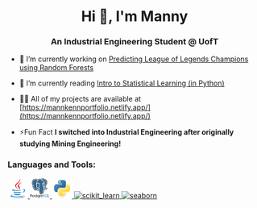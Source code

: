 <h1 align="center">Hi 👋, I'm Manny</h1>
<h3 align="center">An Industrial Engineering Student @ UofT</h3>

- 🔭 I’m currently working on [Predicting League of Legends Champions using Random Forests](https://github.com/mannkenn/LeagueOfLegendsPrediction)

- 🌱 I’m currently reading [Intro to Statistical Learning (in Python)](https://www.statlearning.com/)

- 👨‍💻 All of my projects are available at [https://mannkennportfolio.netlify.app/](https://mannkennportfolio.netlify.app/)

- ⚡Fun Fact **I switched into Industrial Engineering after originally studying Mining Engineering!**


<h3 align="left">Languages and Tools:</h3>
<p align="left"> <a href="https://www.java.com" target="_blank" rel="noreferrer"> <img src="https://raw.githubusercontent.com/devicons/devicon/master/icons/java/java-original.svg" alt="java" width="40" height="40"/> </a> <a href="https://www.postgresql.org" target="_blank" rel="noreferrer"> <img src="https://raw.githubusercontent.com/devicons/devicon/master/icons/postgresql/postgresql-original-wordmark.svg" alt="postgresql" width="40" height="40"/> </a> <a href="https://www.python.org" target="_blank" rel="noreferrer"> <img src="https://raw.githubusercontent.com/devicons/devicon/master/icons/python/python-original.svg" alt="python" width="40" height="40"/> </a> <a href="https://scikit-learn.org/" target="_blank" rel="noreferrer"> <img src="https://upload.wikimedia.org/wikipedia/commons/0/05/Scikit_learn_logo_small.svg" alt="scikit_learn" width="40" height="40"/> </a> <a href="https://seaborn.pydata.org/" target="_blank" rel="noreferrer"> <img src="https://seaborn.pydata.org/_images/logo-mark-lightbg.svg" alt="seaborn" width="40" height="40"/> </a> </p>
